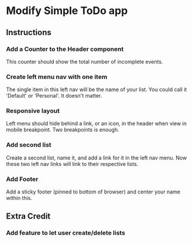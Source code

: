 # Modify Simple ToDo app

## Instructions


### Add a Counter to the Header component

This counter should show the total number of incomplete events.

### Create left menu nav with one item

The single item in this left nav will be the name of your list. You could call it 'Default' or 'Personal'. It doesn't matter.

### Responsive layout

Left menu should hide behind a link, or an icon, in the header when view in mobile breakpoint. Two breakpoints is enough.

### Add second list

Create a second list, name it, and add a link for it in the left nav menu. Now these two left nav links will link to their respective lists.

### Add Footer

Add a sticky footer (pinned to bottom of browser) and center your name within this.

## Extra Credit

### Add feature to let user create/delete lists





